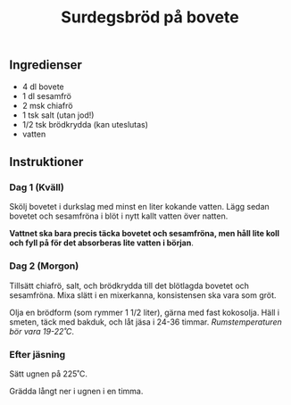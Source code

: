﻿---
title: Surdegsbröd på bovete
slug: surdegsbrod-pa-bovete
tags: [Bröd]    
---

## Ingredienser

* 4 dl bovete
* 1 dl sesamfrö
* 2 msk chiafrö
* 1 tsk salt (utan jod!)
* 1/2 tsk brödkrydda (kan uteslutas)
* vatten

## Instruktioner

### Dag 1 (Kväll)

Skölj bovetet i durkslag med minst en liter kokande vatten. Lägg sedan bovetet och sesamfröna i blöt i nytt kallt vatten över natten.

**Vattnet ska bara precis täcka bovetet och sesamfröna, men håll lite koll och fyll på för det absorberas lite vatten i början**.

### Dag 2 (Morgon)

Tillsätt chiafrö, salt, och brödkrydda till det blötlagda bovetet och sesamfröna. Mixa slätt i en mixerkanna, konsistensen ska vara som gröt.

Olja en brödform (som rymmer 1 1/2 liter), gärna med fast kokosolja. Häll i smeten, täck med bakduk, och låt jäsa i 24-36 timmar. *Rumstemperaturen bör vara 19-22˚C*.

### Efter jäsning

Sätt ugnen på 225˚C.

Grädda långt ner i ugnen i en timma.
